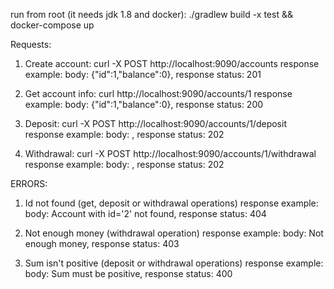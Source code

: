 
run from root (it needs jdk 1.8 and docker):
./gradlew build -x test && docker-compose up

Requests:
1. Create account: curl -X POST http://localhost:9090/accounts
    response example:
     body: {"id":1,"balance":0}, response status: 201
    
2. Get account info: curl http://localhost:9090/accounts/1
    response example:
     body: {"id":1,"balance":0}, response status: 200
     
3. Deposit: curl -X POST http://localhost:9090/accounts/1/deposit
    response example:
     body: , response status: 202
          
4. Withdrawal: curl -X POST http://localhost:9090/accounts/1/withdrawal
    response example:
     body: , response status: 202
     
ERRORS:
1. Id not found (get, deposit or withdrawal operations)
    response example:
     body: Account with id='2' not found,  response status: 404
     
2. Not enough money (withdrawal operation)
    response example:
     body: Not enough money,  response status: 403
          
3. Sum isn't positive (deposit or withdrawal operations)
    response example:
     body: Sum must be positive,  response status: 400
